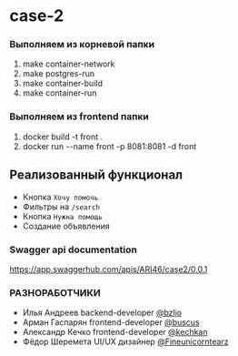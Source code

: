 # case-2
### Выполняем из корневой папки
1. make container-network
2. make postgres-run
3. make container-build
4. make container-run

### Выполняем из frontend папки
1. docker build -t front .
2. docker run --name front -p 8081:8081 -d front

## Реализованный функционал
- Кнопка `Хочу помочь`
- Фильтры на `/search`
- Кнопка `Нужна помощь`
- Создание объявления

### Swagger api documentation
https://app.swaggerhub.com/apis/ARI46/case2/0.0.1

### РАЗНОРАБОТЧИКИ

- Илья Андреев backend-developer [@bzlio](https://t.me/bzlio)
- Арман Гаспарян frontend-developer [@buscus](https://t.me/buscus)
- Александр Кечко frontend-developer [@kechkan](https://t.me/kechkan)
- Фёдор Шеремета UI/UX дизайнер [@Fineunicorntearz](https://t.me/Fineunicorntearz)